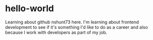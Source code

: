 # hello-world
Learning about github
nshunt73 here.  I'm learning about frontend development to see if it's something I'd like to do as a career and also because I work with developers as part of my job.
